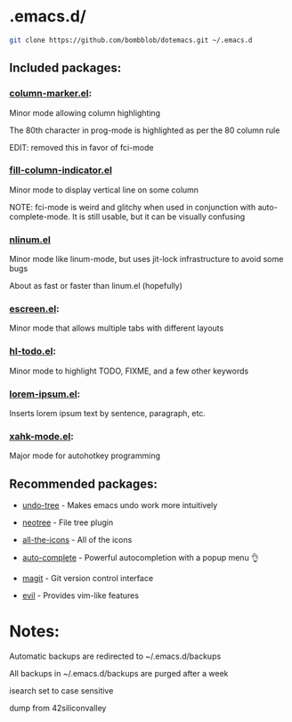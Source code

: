 # .emacs.d/

```bash
git clone https://github.com/bombblob/dotemacs.git ~/.emacs.d
```

## Included packages:

### [column-marker.el](https://www.emacswiki.org/emacs/ColumnMarker):

Minor mode allowing column highlighting

The 80th character in prog-mode is highlighted as per the 80 column rule

EDIT: removed this in favor of fci-mode

### [fill-column-indicator.el](https://www.emacswiki.org/emacs/FillColumnIndicator)

Minor mode to display vertical line on some column

NOTE: fci-mode is weird and glitchy when used in conjunction with auto-complete-mode.  It is still usable, but it can be visually confusing

### [nlinum.el](http://elpa.gnu.org/packages/nlinum.html)

Minor mode like linum-mode, but uses jit-lock infrastructure to avoid some bugs

About as fast or faster than linum.el (hopefully)

### [escreen.el](https://www.emacswiki.org/emacs/EmacsScreen):

Minor mode that allows multiple tabs with different layouts

### [hl-todo.el](https://github.com/tarsius/hl-todo):

Minor mode to highlight TODO, FIXME, and a few other keywords

### [lorem-ipsum.el](https://www.emacswiki.org/emacs/LoremIpsum):

Inserts lorem ipsum text by sentence, paragraph, etc.

### [xahk-mode.el](http://xahlee.info/mswin/emacs_autohotkey_mode.html):

Major mode for autohotkey programming

## Recommended packages:

* [undo-tree](https://www.emacswiki.org/emacs/UndoTree) - Makes emacs undo work more intuitively

* [neotree](https://github.com/jaypei/emacs-neotree) - File tree plugin

* [all-the-icons](https://github.com/domtronn/all-the-icons.el) - All of the icons

* [auto-complete](https://www.emacswiki.org/emacs/AutoComplete) - Powerful autocompletion with a popup menu :ok_hand:

* [magit](https://magit.vc/) - Git version control interface

* [evil](https://www.emacswiki.org/emacs/Evil) - Provides vim-like features

# Notes:

Automatic backups are redirected to ~/.emacs.d/backups

All backups in ~/.emacs.d/backups are purged after a week

isearch set to case sensitive

dump from 42siliconvalley
